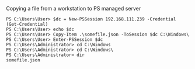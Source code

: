 Copying a file from a workstation to PS managed server
```
PS C:\Users\User> $dc = New-PSSession 192.168.111.239 -Credential (Get-Credential)
PS C:\Users\User> echo $dc
PS C:\Users\User> Copy-Item .\somefile.json -ToSession $dc C:\Windows\
PS C:\Users\User> Enter-PSSession $dc
PS C:\Users\Administrator> cd C:\Windows
PS C:\Users\Administrator> cd C:\Windows\
PS C:\Users\Administrator> dir
somefile.json
```
